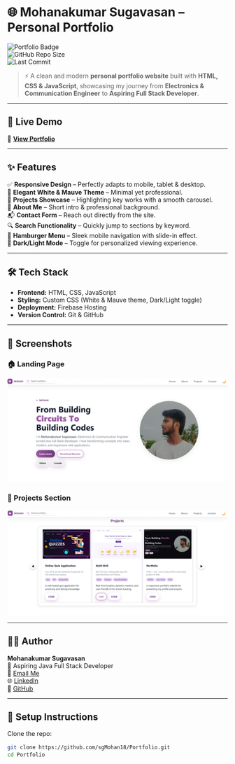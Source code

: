 # 🌐 Mohanakumar Sugavasan – Personal Portfolio  

![Portfolio Badge](https://img.shields.io/badge/Portfolio-Live-6C63FF?style=for-the-badge&logo=google-chrome&logoColor=white)  
![GitHub Repo Size](https://img.shields.io/github/repo-size/sgMohan18/Portfolio?style=for-the-badge&color=6C63FF)  
![Last Commit](https://img.shields.io/github/last-commit/sgMohan18/Portfolio?style=for-the-badge&color=purple)  

> ⚡ A clean and modern **personal portfolio website** built with **HTML, CSS & JavaScript**, showcasing my journey from **Electronics & Communication Engineer** to **Aspiring Full Stack Developer**.  

---

## 🚀 Live Demo  
🔗 [**View Portfolio**](https://sgmohan18.github.io/Portfolio/)  

---

## ✨ Features  
✅ **Responsive Design** – Perfectly adapts to mobile, tablet & desktop.  
🎨 **Elegant White & Mauve Theme** – Minimal yet professional.  
📂 **Projects Showcase** – Highlighting key works with a smooth carousel.  
📝 **About Me** – Short intro & professional background.  
📬 **Contact Form** – Reach out directly from the site.  
🔍 **Search Functionality** – Quickly jump to sections by keyword.  
🍔 **Hamburger Menu** – Sleek mobile navigation with slide-in effect.  
🌙 **Dark/Light Mode** – Toggle for personalized viewing experience.  

---

## 🛠️ Tech Stack  
- **Frontend:** HTML, CSS, JavaScript  
- **Styling:** Custom CSS (White & Mauve theme, Dark/Light toggle)  
- **Deployment:** Firebase Hosting  
- **Version Control:** Git & GitHub  

---

## 📸 Screenshots  

### 🏠 Landing Page  
![Landing Page](assets/landingPage.png)  

### 📂 Projects Section  
![Projects](assets/ProjectsPage.png)  

---

## 👨‍💻 Author  

**Mohanakumar Sugavasan**  
💼 Aspiring Java Full Stack Developer  
📧 [Email Me](mailto:sgmohan1820@gmail.com)  
🌐 [LinkedIn](http://www.linkedin.com/in/mohanakumar18)  
🐙 [GitHub](https://github.com/sgMohan18)  

---

## 📌 Setup Instructions  

Clone the repo:  
```bash
git clone https://github.com/sgMohan18/Portfolio.git
cd Portfolio
